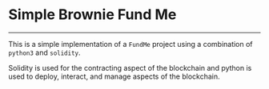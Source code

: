 # Simple Brownie Fund Me

---

This is a simple implementation of a `FundMe` project using a combination of `python3` and `solidity`.

Solidity is used for the contracting aspect of the blockchain and python is used to deploy, interact, and manage aspects of the blockchain.